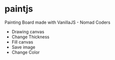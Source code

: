 # paintjs

Painting Board made with VanillaJS - Nomad Coders

- Drawing canvas
- Change Thickness
- Fill canvas
- Save image
- Change Color
